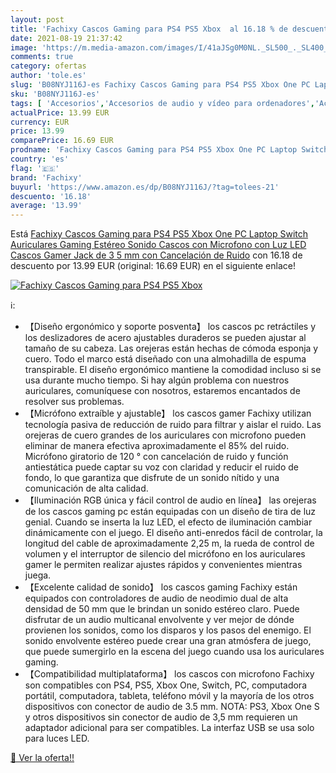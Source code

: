 ```yaml
---
layout: post
title: 'Fachixy Cascos Gaming para PS4 PS5 Xbox  al 16.18 % de descuento'
date: 2021-08-19 21:37:42
image: 'https://m.media-amazon.com/images/I/41aJSg0M0NL._SL500_._SL400_.jpg'
comments: true
category: ofertas
author: 'tole.es'
slug: 'B08NYJ116J-es Fachixy Cascos Gaming para PS4 PS5 Xbox One PC Laptop...'
sku: 'B08NYJ116J-es'
tags: [ 'Accesorios','Accesorios de audio y vídeo para ordenadores','Accesorios para PlayStation 5','Auriculares con micrófonos','Auriculares para PlayStation 5','Hardware y juegos para PlayStation 4','Hardware y juegos para PlayStation 5','Informática','Videojuegos','fachixy','ps4','ps5','xbox', ]
actualPrice: 13.99 EUR
currency: EUR
price: 13.99
comparePrice: 16.69 EUR
prodname: 'Fachixy Cascos Gaming para PS4 PS5 Xbox One PC Laptop Switch  Auriculares Gaming Estéreo Sonido  Cascos con Microfono con Luz LED  Cascos Gamer Jack de 3 5 mm con Cancelación de Ruido'
country: 'es'
flag: '🇪🇸'
brand: 'Fachixy'
buyurl: 'https://www.amazon.es/dp/B08NYJ116J/?tag=tolees-21'
descuento: '16.18'
average: '13.99'
---
```


Está [Fachixy Cascos Gaming para PS4 PS5 Xbox One PC Laptop Switch  Auriculares Gaming Estéreo Sonido  Cascos con Microfono con Luz LED  Cascos Gamer Jack de 3 5 mm con Cancelación de Ruido](https://www.amazon.es/dp/B08NYJ116J/?tag=tolees-21) con 16.18 de descuento por 13.99 EUR (original: 16.69 EUR) en el siguiente enlace!

[![Fachixy Cascos Gaming para PS4 PS5 Xbox ](https://m.media-amazon.com/images/I/41aJSg0M0NL._SL500_._SL400_.jpg)](https://www.amazon.es/dp/B08NYJ116J/?tag=tolees-21)

ℹ️:

- 【Diseño ergonómico y soporte posventa】 los cascos pc retráctiles y los deslizadores de acero ajustables duraderos se pueden ajustar al tamaño de su cabeza. Las orejeras están hechas de cómoda esponja y cuero. Todo el marco está diseñado con una almohadilla de espuma transpirable. El diseño ergonómico mantiene la comodidad incluso si se usa durante mucho tiempo. Si hay algún problema con nuestros auriculares, comuníquese con nosotros, estaremos encantados de resolver sus problemas.
- 【Micrófono extraíble y ajustable】 los cascos gamer Fachixy utilizan tecnología pasiva de reducción de ruido para filtrar y aislar el ruido. Las orejeras de cuero grandes de los auriculares con microfono pueden eliminar de manera efectiva aproximadamente el 85% del ruido. Micrófono giratorio de 120 ° con cancelación de ruido y función antiestática puede captar su voz con claridad y reducir el ruido de fondo, lo que garantiza que disfrute de un sonido nítido y una comunicación de alta calidad.
- 【Iluminación RGB única y fácil control de audio en línea】 las orejeras de los cascos gaming pc están equipadas con un diseño de tira de luz genial. Cuando se inserta la luz LED, el efecto de iluminación cambiar dinámicamente con el juego. El diseño anti-enredos fácil de controlar, la longitud del cable de aproximadamente 2,25 m, la rueda de control de volumen y el interruptor de silencio del micrófono en los auriculares gamer le permiten realizar ajustes rápidos y convenientes mientras juega.
- 【Excelente calidad de sonido】 los cascos gaming Fachixy están equipados con controladores de audio de neodimio dual de alta densidad de 50 mm que le brindan un sonido estéreo claro. Puede disfrutar de un audio multicanal envolvente y ver mejor de dónde provienen los sonidos, como los disparos y los pasos del enemigo. El sonido envolvente estéreo puede crear una gran atmósfera de juego, que puede sumergirlo en la escena del juego cuando usa los auriculares gaming.
- 【Compatibilidad multiplataforma】 los cascos con microfono Fachixy son compatibles con PS4, PS5, Xbox One, Switch, PC, computadora portátil, computadora, tableta, teléfono móvil y la mayoría de los otros dispositivos con conector de audio de 3.5 mm. NOTA: PS3, Xbox One S y otros dispositivos sin conector de audio de 3,5 mm requieren un adaptador adicional para ser compatibles. La interfaz USB se usa solo para luces LED.

[🛒 Ver la oferta!!](https://www.amazon.es/dp/B08NYJ116J/?tag=tolees-21)
